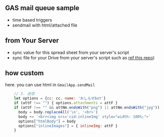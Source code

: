 ## GAS mail queue sample
- time based triggers
- sendmail with html/attached file

## from Your Server
- sync value for this spread sheet from your server's script
- sync file for your Drive from your server's script
    such as [ref this repo](https://github.com/serna37/scraping_gcp))

## how custom
here.
you can use html in `GmailApp.sendMail`
```.js
    // 3. 送信
    let options = {cc: cc, name: 'おしらせbot'}
    if (attF !== "") { options.attachments = attF }
    if (attF !== "" && attNm.endsWith("png") || attNm.endsWith("jpg")) {
      body = body.replaceAll('\n', '<br>')
      body += `<br><img src='cid:inlineImg' style="width: 100%;">`
      options["htmlBody"] = body
      options["inlineImages"] = { inlineImg: attF }
    }
```
